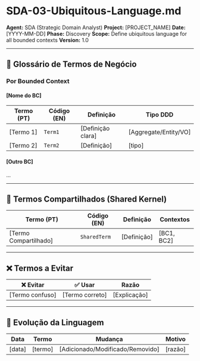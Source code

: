 <!--
MARKDOWN FORMATTING:
- Use 2 spaces at end of line for compact line breaks (metadata)  
- Use blank lines between sections for readability (content)  
- Validate in Markdown preview before committing  
-->

# SDA-03-Ubiquitous-Language.md

**Agent:** SDA (Strategic Domain Analyst)
**Project:** [PROJECT_NAME]
**Date:** [YYYY-MM-DD]
**Phase:** Discovery
**Scope:** Define ubiquitous language for all bounded contexts
**Version:** 1.0

---

## 📖 Glossário de Termos de Negócio

### Por Bounded Context

#### [Nome do BC]

| Termo (PT) | Código (EN) | Definição | Tipo DDD |
|------------|-------------|-----------|----------|
| [Termo 1] | `Term1` | [Definição clara] | [Aggregate/Entity/VO] |
| [Termo 2] | `Term2` | [Definição] | [tipo] |

#### [Outro BC]
...

---

## 🔄 Termos Compartilhados (Shared Kernel)

| Termo (PT) | Código (EN) | Definição | Contextos |
|------------|-------------|-----------|-----------|
| [Termo Compartilhado] | `SharedTerm` | [Definição] | [BC1, BC2] |

---

## ❌ Termos a Evitar

| ❌ Evitar | ✅ Usar | Razão |
|-----------|---------|-------|
| [Termo confuso] | [Termo correto] | [Explicação] |

---

## 📝 Evolução da Linguagem

| Data | Termo | Mudança | Motivo |
|------|-------|---------|--------|
| [data] | [termo] | [Adicionado/Modificado/Removido] | [razão] |
